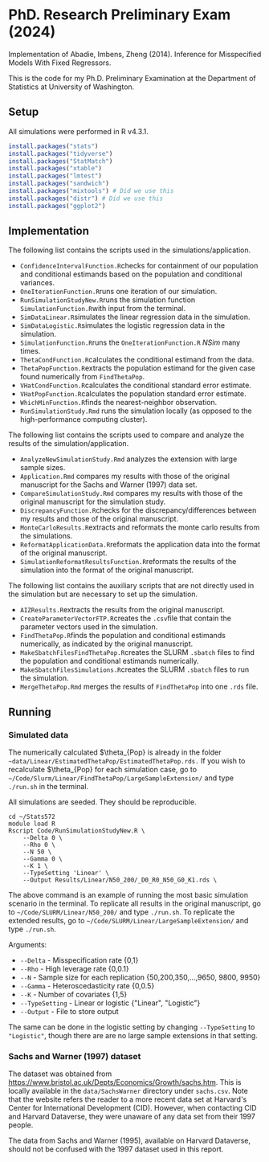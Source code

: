 # PhD. Research Preliminary Exam (2024)

Implementation of Abadie, Imbens, Zheng (2014). Inference for Misspecified Models With Fixed Regressors.

This is the code for my Ph.D. Preliminary Examination at the Department of Statistics at University of Washington.

## Setup

All simulations were performed in R v4.3.1.

```R
install.packages("stats")
install.packages("tidyverse")
install.packages("StatMatch")
install.packages("xtable")
install.packages("lmtest")
install.packages("sandwich")
install.packages("mixtools") # Did we use this
install.packages("distr") # Did we use this
install.packages("ggplot2")
```

## Implementation
The following list contains the scripts used in the simulations/application.
- `ConfidenceIntervalFunction.R`checks for containment of our population and conditional estimands based on the population and conditional variances.
- `OneIterationFunction.R`runs one iteration of our simulation.
- `RunSimulationStudyNew.R`runs the simulation function `SimulationFunction.R`with input from the terminal.
- `SimDataLinear.R`simulates the linear regression data in the simulation.
- `SimDataLogistic.R`simulates the logistic regression data in the simulation.
- `SimulationFunction.R`runs the `OneIterationFunction.R` $NSim$ many times.
- `ThetaCondFunction.R`calculates the conditional estimand from the data.
- `ThetaPopFunction.R`extracts the population estimand for the given case found numerically from `FindThetaPop`.
- `VHatCondFunction.R`calculates the conditional standard error estimate.
- `VHatPopFunction.R`calculates the population standard error estimate.
- `WhichMinFunction.R`finds the nearest-neighbor observation.
- `RunSimulationStudy.Rmd` runs the simulation locally (as opposed to the high-performance computing cluster).

The following list contains the scripts used to compare and analyze the results of the simulation/application.
- `AnalyzeNewSimulationStudy.Rmd` analyzes the extension with large sample sizes. 
- `Application.Rmd` compares my results with those of the original manuscript for the Sachs and Warner (1997) data set.
- `CompareSimulationStudy.Rmd` compares my results with those of the original manuscript for the simulation study.
- `DiscrepancyFunction.R`checks for the discrepancy/differences between my results and those of the original manuscript.
- `MonteCarloResults.R`extracts and reformats the monte carlo results from the simulations.
- `ReformatApplicationData.R`reformats the application data into the format of the original manuscript.
- `SimulationReformatResultsFunction.R`reformats the results of the simulation into the format of the original manuscript.

The following list contains the auxiliary scripts that are not directly used in the simulation but are necessary to set up the simulation.
- `AIZResults.R`extracts the results from the original manuscript. 
- `CreateParameterVectorFTP.R`creates the `.csv`file that contain the parameter vectors used in the simulation.
- `FindThetaPop.R`finds the population and conditional estimands numerically, as indicated by the original manuscript.
- `MakeSbatchFilesFindThetaPop.R`creates the SLURM `.sbatch` files to find the population and conditional estimands numerically.
- `MakeSbatchFilesSimulations.R`creates the SLURM `.sbatch` files to run the simulation.
- `MergeThetaPop.Rmd` merges the results of `FindThetaPop` into one `.rds` file.

## Running

### Simulated data

The numerically calculated $\theta_{Pop} is already in the folder `~data/Linear/EstimatedThetaPop/EstimatedThetaPop.rds.` If you wish to recalculate $\theta_{Pop} for each simulation case, go to `~/Code/Slurm/Linear/FindThetaPop/LargeSampleExtension/` and type `./run.sh` in the terminal.

All simulations are seeded. They should be reproducible.

```shell
cd ~/Stats572
module load R
Rscript Code/RunSimulationStudyNew.R \
    --Delta 0 \
    --Rho 0 \
    --N 50 \
    --Gamma 0 \
    --K 1 \
    --TypeSetting 'Linear' \
    --Output Results/Linear/N50_200/_D0_R0_N50_G0_K1.rds \
```
The above command is an example of running the most basic simulation scenario in the terminal. To replicate all results in the original manuscript, go to `~/Code/SLURM/Linear/N50_200/` and type `./run.sh`. To replicate the extended results, go to `~/Code/SLURM/Linear/LargeSampleExtension/` and type `./run.sh`. 

Arguments:
- `--Delta` - Misspecification rate {0,1}
- `--Rho` - High leverage rate {0,0.1}
- `--N` - Sample size for each replication {50,200,350,...,9650, 9800, 9950}
- `--Gamma` - Heteroscedasticity rate {0,0.5}
- `--K` - Number of covariates {1,5}
- `--TypeSetting` - Linear or logistic {"Linear", "Logistic"}
- `--Output` - File to store output

The same can be done in the logistic setting by changing `--TypeSetting` to `"Logistic"`, though there are are no large sample extensions in that setting. 

### Sachs and Warner (1997) dataset

The dataset was obtained from https://www.bristol.ac.uk/Depts/Economics/Growth/sachs.htm. This is locally available in the `data/SachsWarner` directory under `sachs.csv`. Note that the website refers the reader to a more recent data set at Harvard's Center for International Development (CID). However, when contacting CID and Harvard Dataverse, they were unaware of any data set from their 1997 people. 

The data from Sachs and Warner (1995), available on Harvard Dataverse, should not be confused with the 1997 dataset used in this report.
